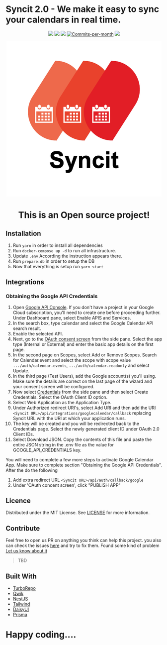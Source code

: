 # Syncit 2.0 - We make it easy to sync your calendars in real time.

<p align="center">
<a href="https://github.com/tikalk/syncit/stargazers"><img src="https://img.shields.io/github/stars/tikalk/syncit?style=plastic"/></a>
<a href="https://github.com/tikalk/syncit/issues"><img src="https://img.shields.io/github/issues/tikalk/syncit?style=plastic"/></a>
<a href="https://github.com/tikalk/syncit/blob/main/LICENSE.md"><img src="https://img.shields.io/github/license/tikalk/syncit?style=plastic"/></a>
<a href="https://github.com/tikalk/syncit/pulse"><img src="https://img.shields.io/github/commit-activity/m/tikalk/syncit?style=plastic" alt="Commits-per-month"></a>
<a href="https://github.com/tikalk/syncit/issues?q=is%3Aissue+is%3Aopen+label%3A%22help+wanted%22"><img src="https://img.shields.io/badge/Help%20Wanted-Contribute-blue?style=plastic"></a>
</p>

<div align="center"><img src="https://github.com/tikalk/syncit/blob/main/apps/web/public/cal-sync-logo.png?raw=true"/></div>

<div align="center"><h1>This is an Open source project!</h1></div>

## Installation

1. Run `yarn` in order to install all dependencies
2. Run `docker-compose up -d` to run all infrastructure.
3. Update `.env` According the instruction appears there.
4. Run `prepare:db` in order to setup the DB
5. Now that everything is setup run `yarn start`

## Integrations

### Obtaining the Google API Credentials

1. Open [Google API Console](https://console.cloud.google.com/apis/dashboard). If you don't have a project in your
   Google Cloud subscription, you'll need to create one before proceeding further. Under Dashboard pane, select Enable
   APIS and Services.
2. In the search box, type calendar and select the Google Calendar API search result.
3. Enable the selected API.
4. Next, go to the [OAuth consent screen](https://console.cloud.google.com/apis/credentials/consent) from the side pane.
   Select the app type (Internal or External) and enter the basic app details on the first page.
5. In the second page on Scopes, select Add or Remove Scopes. Search for Calendar.event and select the scope with scope
   value `.../auth/calendar.events`, `.../auth/calendar.readonly` and select Update.
6. In the third page (Test Users), add the Google account(s) you'll using. Make sure the details are correct on the last
   page of the wizard and your consent screen will be configured.
7. Now select [Credentials](https://console.cloud.google.com/apis/credentials) from the side pane and then select Create
   Credentials. Select the OAuth Client ID option.
8. Select Web Application as the Application Type.
9. Under Authorized redirect URI's, select Add URI and then add the
   URI `<Syncit URL>/api/integrations/googlecalendar/callback` replacing Syncit URL with the URI at which your
   application runs.
10. The key will be created and you will be redirected back to the Credentials page. Select the newly generated client
    ID under OAuth 2.0 Client IDs.
11. Select Download JSON. Copy the contents of this file and paste the entire JSON string in the .env file as the value
    for GOOGLE_API_CREDENTIALS key.

You will need to complete a few more steps to activate Google Calendar App.
Make sure to complete section "Obtaining the Google API Credentials". After the do the
following

1. Add extra redirect URL `<Syncit URL>/api/auth/callback/google`
2. Under 'OAuth concent screen', click "PUBLISH APP"

## Licence

Distributed under the MIT License. See [LICENSE](https://raw.githubusercontent.com/tikalk/syncit/main/LICENSE.md) for
more information.

## Contribute

Feel free to open us PR on anything you think can help this project. you also can check the
issues [here](https://github.com/tikalk/syncit/issues) and try to fix them.
Found some kind of problem [Let us know about it](https://github.com/tikalk/syncit/issues/new/choose)
> TBD

## Built With
- [TurboRepo](https://nx.dev/)
- [Qwik](https://qwik.dev/)
- [NestJS](https://nestjs.com/)
- [Tailwind](https://tailwindcss.com/)
- [DaisyUI](https://daisyui.com)
- [Prisma](https://prisma.io/)


# Happy coding....